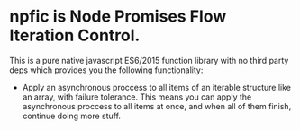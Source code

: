 # npfic is Node Promises Flow Iteration Control.

This is a pure native javascript ES6/2015 function library with no third party deps which
provides you the following functionality:
* Apply an asynchronous proccess to all items of an iterable structure like an array, with failure
  tolerance.
  This means you can apply the asynchronous proccess to all items at once, and when all of them
  finish, continue doing more stuff.


  



